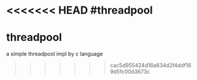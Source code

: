 <<<<<<< HEAD
#threadpool
=======
threadpool
==========

a simple threadpool impl by c language
>>>>>>> cac5d955424d16a634d2f4ddf169d5fc00d3673c

